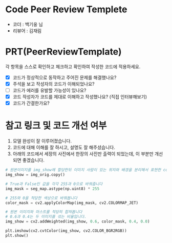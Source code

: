 # Code Peer Review Templete
- 코더 : 백기웅 님
- 리뷰어 : 김재림


# PRT(PeerReviewTemplate)

각 항목을 스스로 확인하고 체크하고 확인하여 작성한 코드에 적용하세요.

- [x] 코드가 정상적으로 동작하고 주어진 문제를 해결했나요?
- [x] 주석을 보고 작성자의 코드가 이해되었나요?
- [ ] 코드가 에러를 유발할 가능성이 있나요?
- [x] 코드 작성자가 코드를 제대로 이해하고 작성했나요? (직접 인터뷰해보기)
- [x] 코드가 간결한가요?

# 참고 링크 및 코드 개선 여부

1. 모델 완성이 잘 이루어졌습니다.
2. 코드에 대해 이해를 잘 하시고, 설명도 잘 해주셨습니다.
3. 아래의 코드에서 세장의 사진에서 한장의 사진만 출력이 되었는데, 이 부분만 개선되면 좋겠습니다.

```python
# 원본이미지를 img_show에 할당한뒤 이미지 사람이 있는 위치와 배경을 분리해서 표현한 color_mask 를 만든뒤 두 이미지를 합쳐서 출력
img_show = img_orig.copy()

# True과 False인 값을 각각 255과 0으로 바꿔줍니다
img_mask = seg_map.astype(np.uint8) * 255

# 255와 0을 적당한 색상으로 바꿔봅니다
color_mask = cv2.applyColorMap(img_mask, cv2.COLORMAP_JET)

# 원본 이미지와 마스트를 적당히 합쳐봅니다
# 0.6과 0.4는 두 이미지를 섞는 비율입니다.
img_show = cv2.addWeighted(img_show, 0.6, color_mask, 0.4, 0.0)

plt.imshow(cv2.cvtColor(img_show, cv2.COLOR_BGR2RGB))
plt.show()
```

